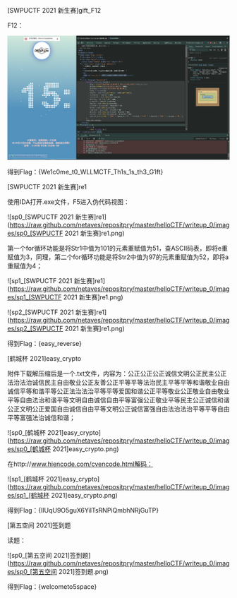 [SWPUCTF 2021 新生赛]gift_F12

F12：

![sp0_[SWPUCTF 2021 新生赛]gift_F12](https://github.com/netaves/HelloCTF/blob/main/myWriteups/writeup_0/images/sp0_%5BSWPUCTF%202021%20%E6%96%B0%E7%94%9F%E8%B5%9B%5Dgift_F12.png)

得到Flag：{We1c0me_t0_WLLMCTF_Th1s_1s_th3_G1ft}



[SWPUCTF 2021 新生赛]re1

使用IDA打开.exe文件，F5进入伪代码视图：

![sp0_[SWPUCTF 2021 新生赛]re1](https://raw.github.com/netaves/repositpry/master/helloCTF/writeup_0/images/sp0_[SWPUCTF 2021 新生赛]re1.png)

第一个for循环功能是将Str1中值为101的元素重赋值为51，查ASCII码表，即将e重赋值为3，同理，第二个for循环功能是将Str2中值为97的元素重赋值为52，即将a重赋值为4；

![sp1_[SWPUCTF 2021 新生赛]re1](https://raw.github.com/netaves/repositpry/master/helloCTF/writeup_0/images/sp1_[SWPUCTF 2021 新生赛]re1.png)

![sp2_[SWPUCTF 2021 新生赛]re1](https://raw.github.com/netaves/repositpry/master/helloCTF/writeup_0/images/sp2_[SWPUCTF 2021 新生赛]re1.png)

得到Flag：{easy_reverse}



[鹤城杯 2021]easy_crypto

附件下载解压缩后是一个.txt文件，内容为：公正公正公正诚信文明公正民主公正法治法治诚信民主自由敬业公正友善公正平等平等法治民主平等平等和谐敬业自由诚信平等和谐平等公正法治法治平等平等爱国和谐公正平等敬业公正敬业自由敬业平等自由法治和谐平等文明自由诚信自由平等富强公正敬业平等民主公正诚信和谐公正文明公正爱国自由诚信自由平等文明公正诚信富强自由法治法治平等平等自由平等富强法治诚信和谐；

![sp0_[鹤城杯 2021]easy_crypto](https://raw.github.com/netaves/repositpry/master/helloCTF/writeup_0/images/sp0_[鹤城杯 2021]easy_crypto.png)

在http://www.hiencode.com/cvencode.html解码：

![sp1_[鹤城杯 2021]easy_crypto](https://raw.github.com/netaves/repositpry/master/helloCTF/writeup_0/images/sp1_[鹤城杯 2021]easy_crypto.png)

得到Flag：{IlUqU9O5guX6YiITsRNPiQmbhNRjGuTP}



[第五空间 2021]签到题

读题：

![sp0_[第五空间 2021]签到题](https://raw.github.com/netaves/repositpry/master/helloCTF/writeup_0/images/sp0_[第五空间 2021]签到题.png)

得到Flag：{welcometo5space}